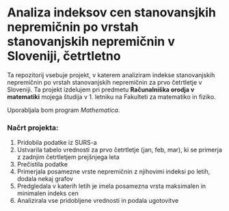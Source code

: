 # Analiza indeksov cen stanovansjkih nepremičnin po vrstah stanovanjskih nepremičnin v Sloveniji, četrtletno

Ta repozitorij vsebuje projekt, v katerem analiziram indekse stanovanjskih nepremičnin po vrstah stanovanjskih nepremičnin za prvo četrtletje v Sloveniji. Ta projekt izdelujem pri predmetu **Računalniška orodja v matematiki** mojega študija v 1. letniku na Fakulteti za matematiko in fiziko. 

Uporabljala bom program *Mathematica*.

### Načrt projekta:

1. Pridobila podatke iz SURS-a
2. Ustvarila tabelo vrednosti za prvo četrtletje (jan, feb, mar), ki se primerja z zadnjim četrtletjem prejšnjega leta
3. Prečistila podatke
4. Primerjala posamezne vrste nepremičnin z njihovimi indeksi po letih, dodala nekaj grafov
5. Predgledala v katerih letih je imela posamezna vrsta maksimalen in minimalen indeks cen
6. Analizirala vse pridobljene vrednosti in podala ugotovitve
